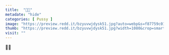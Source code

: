```yaml
---
title:  "🌙💚"
metadate: "hide"
categories: [ Pussy ]
image: "https://preview.redd.it/bzyuvwjdysk51.jpg?auto=webp&s=f87759c0168973fcd638768f4f9f3ff3b446b255"
thumb: "https://preview.redd.it/bzyuvwjdysk51.jpg?width=1080&crop=smart&auto=webp&s=b5253d0df14b10e39a372b836edeeafce55da81f"
visit: ""
---
```

🌙💚
